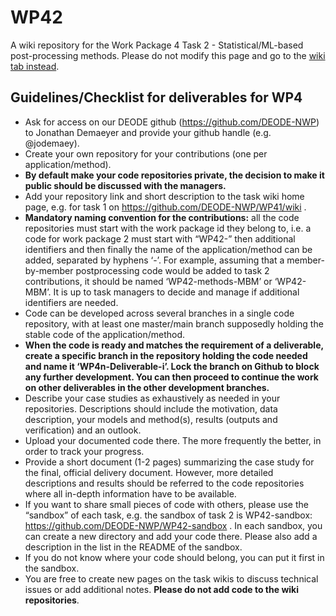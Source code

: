 # WP42
A wiki repository for the Work Package 4 Task 2 - Statistical/ML-based post-processing methods. Please do not modify this page and go to the [wiki tab instead](https://github.com/DEODE-NWP/WP42/wiki/).

## Guidelines/Checklist for deliverables for WP4

* Ask for access on our DEODE github (https://github.com/DEODE-NWP) to Jonathan Demaeyer and provide your github handle (e.g. @jodemaey).
* Create your own repository for your contributions (one per application/method).
* **By default make your code repositories private, the decision to make it public should be discussed with the managers.**
* Add your repository link and short description to the task wiki home page, e.g. for task 1 on https://github.com/DEODE-NWP/WP41/wiki .
* **Mandatory naming convention for the contributions:** all the code repositories must start with the work package id they belong to, i.e. a code for work package 2 must start with “WP42-” then additional identifiers and then finally the name of the application/method can be added, separated by hyphens ‘-’. For example, assuming that a member-by-member postprocessing code would be added to task 2 contributions, it should be named ‘WP42-methods-MBM’ or ‘WP42-MBM’. It is up to task managers to decide and manage if additional identifiers are needed.
* Code can be developed across several branches in a single code repository, with at least one master/main branch supposedly holding the stable code of the application/method. 
* **When the code is ready and matches the requirement of a deliverable, create a specific branch in the repository holding the code needed and name it ‘WP4n-Deliverable-i’. Lock the branch on Github to block any further development. You can then proceed to continue the work on other deliverables in the other development branches.**
* Describe your case studies as exhaustively as needed in your repositories. Descriptions should include the motivation, data description, your models and method(s), results (outputs and verification) and an outlook.
* Upload your documented code there. The more frequently the better, in order to track your progress.
* Provide a short document (1-2 pages) summarizing the case study for the final, official delivery document. However, more detailed descriptions and results should be referred to the code repositories where all in-depth information have to be available.
* If you want to share small pieces of code with others, please use the “sandbox” of each task, e.g. the sandbox of task 2 is WP42-sandbox: https://github.com/DEODE-NWP/WP42-sandbox . In each sandbox, you can create a new directory and add your code there. Please also add a description in the list in the README of the sandbox.
* If you do not know where your code should belong, you can put it first in the sandbox. 
* You are free to create new pages on the task wikis to discuss technical issues or add additional notes. **Please do not add code to the wiki repositories**.
